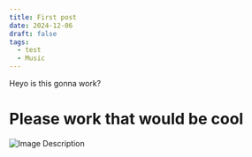 ```yaml
---
title: First post
date: 2024-12-06
draft: false
tags:
  - test
  - Music
---
```


Heyo is this gonna work?
# Please work that would be cool

![Image Description](../../img/whatis.png)